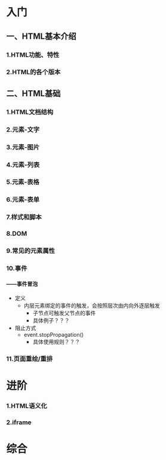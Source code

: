 # 入门
## 一、HTML基本介绍
### 1.HTML功能、特性
### 2.HTML的各个版本
## 二、HTML基础
### 1.HTML文档结构
### 2.元素-文字
### 3.元素-图片
### 4.元素-列表
### 5.元素-表格
### 6.元素-表单
### 7.样式和脚本
### 8.DOM
### 9.常见的元素属性
### 10.事件
#### ——事件冒泡
- 定义
	- 内层元素绑定的事件的触发，会按照层次由内向外逐层触发
		- 子节点可触发父节点的事件
		- 具体例子？？？
- 阻止方式
	- event.stopPropagation()
		- 具体使用规则？？？
### 11.页面重绘/重排

# 进阶
### 1.HTML语义化
### 2.iframe

# 综合